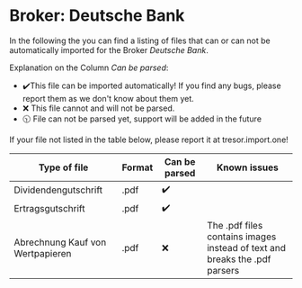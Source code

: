 # Broker: Deutsche Bank
In the following the you can find a listing of files that can or can not be automatically imported for the Broker 
*Deutsche Bank*. 

Explanation on the Column *Can be parsed*: 
* ✔️This file can be imported automatically! If you find any bugs, please report them as we don't know about them yet.
* ❌ This file cannot and will not be parsed. 
* 🕥 File can not be parsed yet, support will be added in the future

If your file not listed in the table below, please report it at tresor.import.one!

|Type of file|Format|Can be parsed|Known issues|
|---|---|---|---|
|Dividendengutschrift|.pdf| ✔️ ||
|Ertragsgutschrift|.pdf| ✔️ ||
|Abrechnung Kauf von Wertpapieren|.pdf|❌|The .pdf files contains images instead of text and breaks the .pdf parsers|